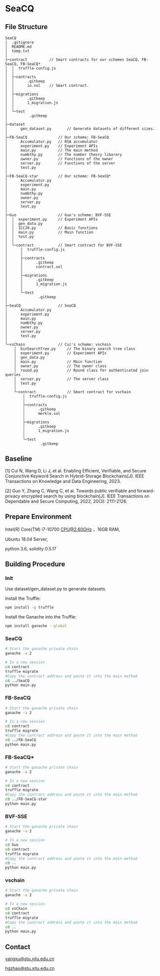 # SeaCQ

## File Structure

~~~
SeaCQ
│  .gitignore
│  README.md
│  temp.txt
│  
├─contract			// Smart contracts for our schemes SeaCQ, FB-SeaCQ, FB-SeaCQ*
│  │  truffle-config.js
│  │  
│  ├─contracts
│  │      .gitkeep
│  │      io.sol	// Smart contract.
│  │      
│  ├─migrations
│  │      .gitkeep
│  │      1_migration.js
│  │      
│  └─test
│          .gitkeep
│          
├─dataset		
│      gen_dataset.py		// Generate datasets of different sizes.
│      
├─FB-SeaCQ				// Our scheme: FB-SeaCQ
│      Accumulator.py	// RSA accumulator
│      experiment.py	// Experiment APIs
│      main.py			// The main method
│      numbthy.py		// The number theory libarary
│      owner.py			// Functions of the owner
│      server.py		// Functions of the server
│      test.py
│      
├─FB-SeaCQ-star			// Our scheme: FB-SeaCQ*
│      Accumulator.py
│      experiment.py	
│      main.py		
│      numbthy.py
│      owner.py
│      server.py
│      test.py
│      
├─Guo					// Guo's scheme: BVF-SSE
│  │  experiment.py		// Experiment APIs
│  │  gen_data.py
│  │  ICC20.py			// Basic functions
│  │  main.py			// Main function
│  │  test.py
│  │  
│  └─contract			// Smart contract for BVF-SSE
│      │  truffle-config.js
│      │  
│      ├─contracts
│      │      .gitkeep
│      │      contract.sol
│      │      
│      ├─migrations
│      │      .gitkeep
│      │      1_migration.js
│      │      
│      └─test
│              .gitkeep
│              
├─SeaCQ					// SeaCQ
│      Accumulator.py
│      experiment.py
│      main.py
│      numbthy.py
│      owner.py
│      server.py
│      test.py
│      
└─vsChain				// Cui's scheme: vschain
    │  binSearchTree.py		// The binary search tree class
    │  experiment.py		// Experiment APIs
    │  gen_data.py			
    │  main.py				// Main function
    │  owner.py				// The owner class
    │  round.py				// Round class for authenticated join queries
    │  server.py			// The server class
    │  test.py				
    │  
    └─contract				// Smart contract for vschain
        │  truffle-config.js
        │  
        ├─contracts
        │      .gitkeep
        │      merkle.sol
        │      
        ├─migrations
        │      .gitkeep
        │      1_migration.js
        │      
        └─test
                .gitkeep
~~~



## Baseline

[1] Cui N, Wang D, Li J, et al. Enabling Efficient, Verifiable, and Secure Conjunctive Keyword Search in Hybrid-Storage Blockchains[J]. IEEE Transactions on Knowledge and Data Engineering, 2023.

[2] Guo Y, Zhang C, Wang C, et al. Towards public verifiable and forward-privacy encrypted search by using blockchain[J]. IEEE Transactions on Dependable and Secure Computing, 2022, 20(3): 2111-2126.



## Prepare Environment

Intel(R) Core(TM) i7-10700 [CPU@2.60GHz](mailto:CPU@2.60GHz) ，16GB RAM,

Ubuntu 18.04 Server,

python 3.6, solidity 0.5.17



## Building Procedure

### Init

Use dataset/gen_dataset.py to generate datasets.

Install the Truffle:

~~~bash
npm install -g truffle
~~~

Install the Ganache into the Truffle:

~~~bash
npm install ganache --global
~~~

### SeaCQ

~~~bash
# Start the ganache private chain
ganache -a 2

# In a new session
cd contract
truffle migrate
#Copy the contract address and paste it into the main method
cd ../SeaCQ
python main.py
~~~

### FB-SeaCQ

~~~bash
# Start the ganache private chain
ganache -a 2

# In a new session
cd contract
truffle migrate
#Copy the contract address and paste it into the main method
cd ../FB-SeaCQ
python main.py
~~~

### FB-SeaCQ*

~~~bash
# Start the ganache private chain
ganache -a 2

# In a new session
cd contract
truffle migrate
#Copy the contract address and paste it into the main method
cd ../FB-SeaCQ-star
python main.py
~~~

### BVF-SSE

~~~bash
# Start the ganache private chain
ganache -a 2

# In a new session
cd Guo
cd contract
truffle migrate
#Copy the contract address and paste it into the main method
cd ..
python main.py
~~~

### vschain

~~~bash
# Start the ganache private chain
ganache -a 2

# In a new session
cd vsChain
cd contract
truffle migrate
#Copy the contract address and paste it into the main method
cd ..
python main.py
~~~



## Contact

[yangxu@stu.xjtu.edu.cn](mailto:yangxu@stu.xjtu.edu.cn)

[hgzhao@stu.xjtu.edu.cn](mailto:hgzhao@stu.xjtu.edu.cn)